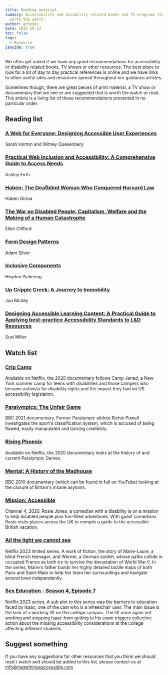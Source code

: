 ```yaml
---
title: Reading material
summary: Accessibility and disability related books and TV programs that are
  worth the watch.
author: grhodes
date: 2022-10-13
toc: false
tags:
  - Resource
isGuide: true
---
```

We often get asked if we have any good recommendations for accessibility or disability related books, TV shows or other resources. The best place to look for a lot of day to day practical references is online and we have links to other useful sites and resources spread throughout our guidance articles.

Sometimes though, there are great pieces of print material, a TV show or documentary that we see or are suggested that is worth the watch or read. This article is a living list of these recommendations presented in no particular order.

## Reading list

### [A Web for Everyone: Designing Accessible User Experiences](https://www.amazon.co.uk/Web-Everyone-Designing-Accessible-Experiences/dp/1933820977)

Sarah Horton and Witney Quesenbery

### [Practical Web Inclusion and Accessibility: A Comprehensive Guide to Access Needs](https://www.amazon.co.uk/Practical-Web-Inclusion-Accessibility-Comprehensive/dp/1484254511)

Ashley Firth

### [Haben: The Deafblind Woman Who Conquered Harvard Law](https://www.amazon.co.uk/Haben-Deafblind-Woman-Conquered-Harvard/dp/1538728737)

Haben Girma

### [The War on Disabled People: Capitalism, Welfare and the Making of a Human Catastrophe](https://www.amazon.co.uk/War-Disabled-People-Capitalism-Catastrophe-ebook/dp/B09LQQXGL1)

Ellen Clifford

### [Form Design Patterns](https://www.smashingmagazine.com/printed-books/form-design-patterns/)

Adam Silver

### [Inclusive Components](https://www.smashingmagazine.com/printed-books/inclusive-components/)

Heydon Pickering

### [Up Cripple Creek: A Journey to Immobility](https://www.amazon.co.uk/Up-Cripple-Creek-Journey-Immobility-ebook/dp/B0845QKT64)

Jon McVey

### [Designing Accessible Learning Content: A Practical Guide to Applying best-practice Accessibility Standards to L&D Resources](https://www.amazon.co.uk/Designing-Accessible-Learning-Content-best-practice-ebook/dp/B092GFHVZ5)

Susi Miller

## Watch list

### [Crip Camp](https://en.wikipedia.org/wiki/Crip_Camp)

Available on Netflix, the 2020 documentary follows Camp Jened, a New York summer camp for teens with disabilities and those campers who became activists for disability rights and the impact they had on US accessibility legislation.[](https://en.wikipedia.org/wiki/Crip_Camp)

### [Paralympics: The Unfair Game](https://www.bbc.co.uk/programmes/m000wwdd)

BBC 2021 documentary. Former Paralympic athlete Richie Powell investigates the sport's classification system, which is accused of being flawed, easily manipulated and lacking credibility.

### [Rising Phoenix](https://www.imdb.com/title/tt10851618/)

Available on Netflix, the 2020 documentary looks at the history of and current Paralympic Games.

### [Mental: A History of the Madhouse](https://www.imdb.com/title/tt1663170/)

BBC 2010 documentary (which can be found in full on YouTube) looking at the closure of Britain's insane asylums.

### [Mission: Accessible](https://www.channel4.com/programmes/mission-accessible)

Channel 4, 2020. Rosie Jones, a comedian with a disability is on a mission to help disabled people plan fun-filled adventures. With guest comedians Rosie visits places across the UK to compile a guide to the accessible British vacation.

### [All the light we cannot see](https://www.imdb.com/title/tt15320362/)

Netflix 2023 limited series. A work of fiction, the story of Marie-Laure, a blind French teenager, and Werner, a German soldier, whose paths collide in occupied France as both try to survive the devastation of World War II. In the series, Marie's father builds her highly detailed tactile maps of both Paris and Saint-Malo to help her learn her surroundings and navigate around town independently.

### [Sex Education - Season 4, Episode 7](https://www.imdb.com/title/tt28942002/)

Netflix 2023 series. A sub plot to this series was the barriers to education faced by Isaac, one of the cast who is a wheelchair user. The main issue is the lack of a working lift on the college campus. The lift once again not working and stopping Isaac from getting to his exam triggers collective action about the missing accessibility considerations at the college affecting different students.

## Suggest something

If you have any suggestions for other resources that you think we should read / watch and should be added to this list, please contact us at [info@makethingsaccessible.com](mailto:info@makethingsaccessible.com)